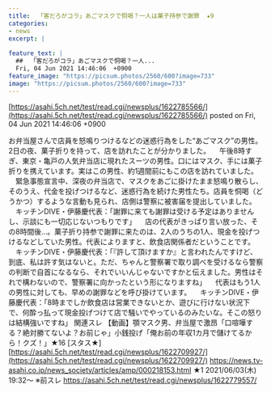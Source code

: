 ```yaml
---
title:  「客だろがコラ」あごマスクで恫喝？一人は菓子持参で謝罪  ★9  
categories:
- news
excerpt: |
  
feature_text: |
  ##  「客だろがコラ」あごマスクで恫喝？一人...
  Fri, 04 Jun 2021 14:46:06  +0900
feature_image: "https://picsum.photos/2560/600?image=733"
image: "https://picsum.photos/2560/600?image=733"
---
```


[https://asahi.5ch.net/test/read.cgi/newsplus/1622785566/](https://asahi.5ch.net/test/read.cgi/newsplus/1622785566/)
posted on Fri, 04 Jun 2021 14:46:06  +0900

<!--more-->

お弁当屋さんで店員を怒鳴りつけるなどの迷惑行為をした“あごマスク”の男性。2日の夜、菓子折りを持って、店を訪れたことが分かりました。 　午後8時すぎ、東京・亀戸の人気弁当店に現れたスーツの男性。口にはマスク、手には菓子折りを携えています。実はこの男性、約1週間前にもこの店を訪れていました。 　緊急事態宣言中、深夜の弁当店で、マスクをあごに掛けたまま怒鳴り散らし、そのうえ、代金を投げつけるなど、迷惑行為を続けた男性たち。店員を恫喝（どうかつ）するような言動も見られ、店側は警察に被害届を提出していました。 　キッチンDIVE・伊藤慶代表：「謝罪に来ても謝罪は受ける予定はありませんし、示談にも一切応じないつもりです」 　店の代表がきっぱり言い放った、その8時間後…。菓子折り持参で謝罪に来たのは、2人のうちの1人、現金を投げつけるなどしていた男性。代表によりますと、飲食店関係者だということです。 　キッチンDIVE・伊藤慶代表：「『許して頂けますか』と言われたんですけど、到底、私は許す気はないと。ただ、ちゃんと警察署で取り調べを受けるなら警察の判断で自首になるなら、それでいいんじゃないですかと伝えました。男性はそれで構わないので、警察署に向かったという形になりますね」 　代表はもう1人の男性に対しても、早めの謝罪などを呼び掛けています。 　キッチンDIVE・伊藤慶代表：「8時までしか飲食店は営業できないとか、遊びに行けない状況下で、何酔っ払って現金投げつけて店で騒いでやっているのみたいな。そこの怒りは結構強いですね」 関連スレ 【動画】顎マスク男、弁当屋で激昂「口喧嘩する？絶対勝てないよ？お前じゃ」小銭投げ「俺お前の年収1カ月で儲けてるから！クズ！」★16 [スタス★] [https://asahi.5ch.net/test/read.cgi/newsplus/1622709927/](https://asahi.5ch.net/test/read.cgi/newsplus/1622709927/) https://news.tv-asahi.co.jp/news_society/articles/amp/000218153.html ★1 2021/06/03(木) 19:32〜 ※前スレ https://asahi.5ch.net/test/read.cgi/newsplus/1622779557/
